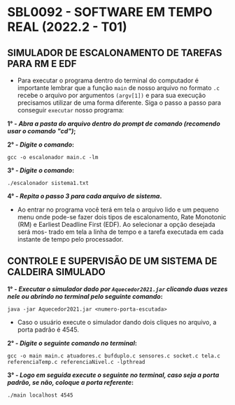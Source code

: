 # SBL0092 - SOFTWARE EM TEMPO REAL (2022.2 - T01)
## SIMULADOR DE ESCALONAMENTO DE TAREFAS PARA RM E EDF

- Para executar o programa dentro do terminal do computador é importante lembrar que a função `main` de nosso
arquivo no formato `.c` recebe o arquivo por argumentos `(argv[1])` e para sua execução precisamos utilizar de
uma forma diferente. Siga o passo a passo para conseguir `executar` nosso programa:

**1° - *Abra a pasta do arquivo dentro do prompt de comando (recomendo usar o comando "cd")*;**

**2° - *Digite o comando*:**

    gcc -o escalonador main.c -lm

**3° - *Digite o comando*:**

    ./escalonador sistema1.txt

**4° - *Repita o passo 3 para cada arquivo de sistema*.**

- Ao entrar no programa você terá em tela o arquivo lido e um pequeno menu onde pode-se fazer dois tipos de
escalonamento, Rate Monotonic (RM) e Earliest Deadline First (EDF). Ao selecionar a opção desejada será mos-
trado em tela a linha de tempo e a tarefa executada em cada instante de tempo pelo processador.

## CONTROLE E SUPERVISÃO DE UM SISTEMA DE CALDEIRA SIMULADO

**1° - *Executar o simulador dado por `Aquecedor2021.jar` clicando duas vezes nele ou abrindo no terminal pelo seguinte comando*:**

    java -jar Aquecedor2021.jar <numero-porta-escutada>
    
- Caso o usuário execute o simulador dando dois cliques no arquivo, a porta padrão é 4545.

**2° - *Digite o seguinte comando no terminal*:**

    gcc -o main main.c atuadores.c bufduplo.c sensores.c socket.c tela.c referenciaTemp.c referenciaNivel.c -lpthread
    
**3° - *Logo em seguida execute o seguinte no terminal, caso seja a porta padrão, se não, coloque a porta referente*:**

    ./main localhost 4545
